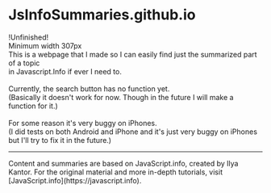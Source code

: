 # JsInfoSummaries.github.io

!Unfinished!
<br>
Minimum width 307px
<br>
This is a webpage that I made so I can easily find just the summarized part of a topic <br> in Javascript.Info if ever I need to.
<br>
<br>
Currently, the search button has no function yet. <br> (Basically it doesn't work for now. Though in the future I will make a function for it.)<br>
<br>
For some reason it's very buggy on iPhones. <br> (I did tests on both Android and iPhone and it's just very buggy on iPhones but I'll try to fix it in the future.)<br>

<hr>
Content and summaries are based on JavaScript.info, created by Ilya Kantor. For the original material and more in-depth tutorials, visit [JavaScript.info](https://javascript.info).
